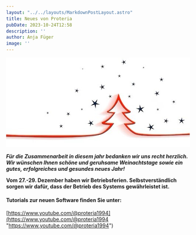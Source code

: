 ```yaml
---
layout: "../../layouts/MarkdownPostLayout.astro"
title: Neues von Proteria 
pubDate: 2023-10-24T12:58
description: ''
author: Anja Füger
image: ''
---
```


![Decorative image of Christmast Tree](../../images/posts/Weihnachtsmotiv1.jpg)

***Für die Zusammenarbeit in diesem jahr bedanken wir uns recht herzlich.
Wir wünschen Ihnen schöne und geruhsame Weinachtstage sowie ein gutes, erfolgreiches und gesundes neues Jahr!***

**Vom 27.-29. Dezember haben wir Betriebsferien. 
Selbstverständlich sorgen wir dafür, dass der Betrieb des Systems gewährleistet ist.**

#### Tutorials zur neuen Software finden Sie unter:
[https://www.youtube.com/@proteria1994](https://www.youtube.com/@proteria1994 "https://www.youtube.com/@proteria1994") 

